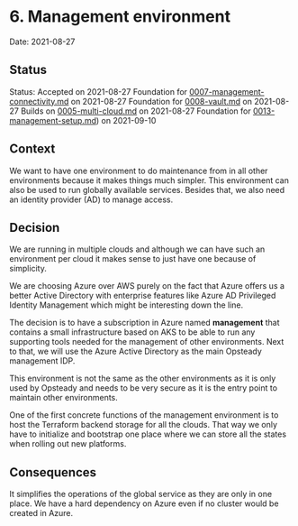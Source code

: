 # 6. Management environment

Date: 2021-08-27

## Status

Status: Accepted on 2021-08-27
Foundation for [0007-management-connectivity.md](0007-management-connectivity.md) on 2021-08-27
Foundation for [0008-vault.md](0008-vault.md) on 2021-08-27
Builds on [0005-multi-cloud.md](0005-multi-cloud.md) on 2021-08-27
Foundation for [0013-management-setup.md](0013-management-setup.md)) on 2021-09-10

## Context

We want to have one environment to do maintenance from in all other environments because it makes things much simpler. This environment can also be used to run globally available services.
Besides that, we also need an identity provider (AD) to manage access.

## Decision

We are running in multiple clouds and although we can have such an environment per cloud it makes sense to just have one because of simplicity.

We are choosing Azure over AWS purely on the fact that Azure offers us a better Active Directory with enterprise features like Azure AD Privileged Identity Management which might be interesting down the line.

The decision is to have a subscription in Azure named **management** that contains a small infrastructure based on AKS to be able to run any supporting tools needed for the management of other environments.
Next to that, we will use the Azure Active Directory as the main Opsteady management IDP.

This environment is not the same as the other environments as it is only used by Opsteady and needs to be very secure as it is the entry point to maintain other environments.

One of the first concrete functions of the management environment is to host the Terraform backend storage for all the clouds. That way we only have to initialize and bootstrap one place where we can store all the states when rolling out new platforms.

## Consequences

It simplifies the operations of the global service as they are only in one place.
We have a hard dependency on Azure even if no cluster would be created in Azure.
